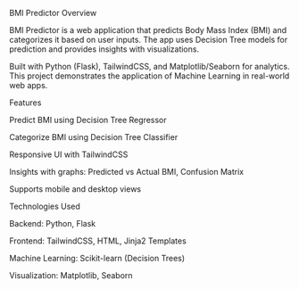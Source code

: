BMI Predictor
Overview

BMI Predictor is a web application that predicts Body Mass Index (BMI) and categorizes it based on user inputs. The app uses Decision Tree models for prediction and provides insights with visualizations.

Built with Python (Flask), TailwindCSS, and Matplotlib/Seaborn for analytics. This project demonstrates the application of Machine Learning in real-world web apps.

Features

Predict BMI using Decision Tree Regressor

Categorize BMI using Decision Tree Classifier

Responsive UI with TailwindCSS

Insights with graphs: Predicted vs Actual BMI, Confusion Matrix

Supports mobile and desktop views

Technologies Used

Backend: Python, Flask

Frontend: TailwindCSS, HTML, Jinja2 Templates

Machine Learning: Scikit-learn (Decision Trees)

Visualization: Matplotlib, Seaborn

